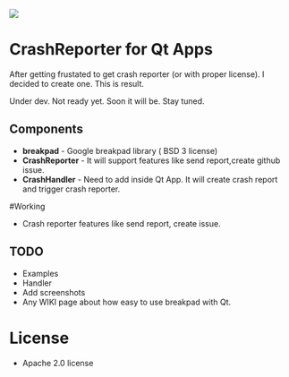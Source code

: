[![](https://img.shields.io/badge/Release-Not%20ready-yellow.svg?style=flat-square)](http://kineticwing.com)

# CrashReporter for Qt Apps 
After getting frustated to get crash reporter (or with proper license). I decided to create one. This is result.

Under dev. Not ready yet. Soon it will be. Stay tuned.

## Components
* **breakpad** - Google breakpad library ( BSD 3 license)
* **CrashReporter** - It will support features like send report,create github issue. 
* **CrashHandler** - Need to add inside Qt App. It will create crash report and trigger crash reporter.

#Working
* Crash reporter features like send report, create issue.
 

## TODO
* Examples
* Handler
* Add screenshots
* Any WIKI page about how easy to use breakpad with Qt.

# License
* Apache 2.0 license
